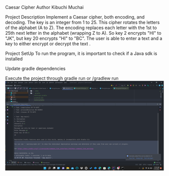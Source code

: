 Caesar Cipher
Author
Kibuchi Muchai

Project Description
Implement a Caesar cipher, both encoding, and decoding. The key is an integer from 1 to 25. This cipher rotates the letters of the alphabet (A to Z). The encoding replaces each letter with the 1st to 25th next letter in the alphabet (wrapping Z to A). So key 2 encrypts "HI" to "JK", but key 20 encrypts "HI" to "BC". The user is able to enter a text and a key to either encrypt or decrypt the text .

Project SetUp
To run the program, it is important to check if a Java sdk is installed

Update gradle dependencies

Execute the project through gradle run or /gradlew run
![img.png](img.png)